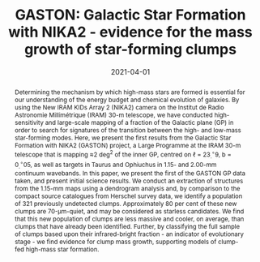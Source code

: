 ---
title: "GASTON: Galactic Star Formation with NIKA2 - evidence for the mass growth of star-forming clumps"
collection: "publications"
category: "co_papers"
permalink: /publications/2021MNRAS5024576R
link: https://ui.adsabs.harvard.edu/abs/2021MNRAS.502.4576R/abstract
date: 2021-04-01
venue: "Monthly Notices of the Royal Astronomical Society"
citation: "Gianfagna, G., De Petris, M., Yepes, G., et al. (2021), Monthly Notices of the Royal Astronomical Society, 502, 5115."
abstract: "Determining the mechanism by which high-mass stars are formed is essential for our understanding of the energy budget and chemical evolution of galaxies. By using the New IRAM KIDs Array 2 (NIKA2) camera on the Institut de Radio Astronomie Millimétrique (IRAM) 30-m telescope, we have conducted high-sensitivity and large-scale mapping of a fraction of the Galactic plane (GP) in order to search for signatures of the transition between the high- and low-mass star-forming modes. Here, we present the first results from the Galactic Star Formation with NIKA2 (GASTON) project, a Large Programme at the IRAM 30-m telescope that is mapping ≈2 deg<SUP>2</SUP> of the inner GP, centred on ℓ = 23${_{.}^{\\circ}}$9, b = 0${_{.}^{\\circ}}$05, as well as targets in Taurus and Ophiuchus in 1.15- and 2.00-mm continuum wavebands. In this paper, we present the first of the GASTON GP data taken, and present initial science results. We conduct an extraction of structures from the 1.15-mm maps using a dendrogram analysis and, by comparison to the compact source catalogues from Herschel survey data, we identify a population of 321 previously undetected clumps. Approximately 80 per cent of these new clumps are 70-μm-quiet, and may be considered as starless candidates. We find that this new population of clumps are less massive and cooler, on average, than clumps that have already been identified. Further, by classifying the full sample of clumps based upon their infrared-bright fraction - an indicator of evolutionary stage - we find evidence for clump mass growth, supporting models of clump-fed high-mass star formation."
---